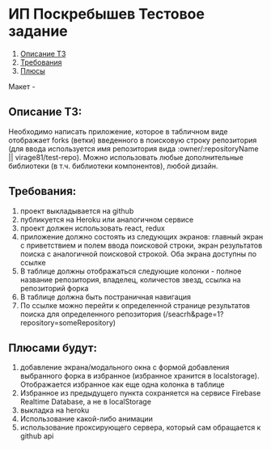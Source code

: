 # ИП Поскребышев Тестовое задание

1. [Описание ТЗ](#описание-тз)
2. [Требования](#требования)
3. [Плюсы](#плюсами-будут)

Макет -

## Описание ТЗ:

Необходимо написать приложение, которое в табличном виде отображает forks (ветки) введенного в поисковую строку репозитория (для ввода используется имя
репозитория вида :owner/:repositoryName || virage81/test-repo). Можно использовать любые дополнительные библиотеки (в т.ч. библиотеки компонентов), любой
дизайн.

## Требования:

1. проект выкладывается на github
2. публикуется на Heroku или аналогичном сервисе
3. проект должен использовать react, redux
4. приложение должно состоять из следующих экранов: главный экран с приветствием и полем ввода поисковой строки, экран результатов поиска с аналогичной
   поисковой строкой. Оба экрана доступны по ссылке
5. В таблице должны отображаться следующие колонки - полное название репозитория, владелец, количестов звезд, ссылка на репозиторий форка
6. В таблице должна быть постраничная навигация
7. По ссылке можно перейти к определенной странице результатов поиска для определенного репозитория (/seacrh&page=1?repository=someRepository)

## Плюсами будут:

1. добавление экрана/модального окна с формой добавления выбранного форка в избранное (избранное хранится в localstorage). Отображается избранное как еще одна
   колонка в таблице
2. Избранное из предыдущего пункта сохраняется на сервисе Firebase Realtime Database, а не в localStorage
3. выкладка на heroku
4. Использование какой-либо анимации
5. использование проксирующего сервера, который сам обращается к github api
